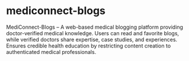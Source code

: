 # mediconnect-blogs
 MediConnect-Blogs  – A web-based medical blogging platform providing doctor-verified medical knowledge. Users can read and favorite blogs, while verified doctors share expertise, case studies, and experiences. Ensures credible health education by restricting content creation to authenticated medical professionals.
